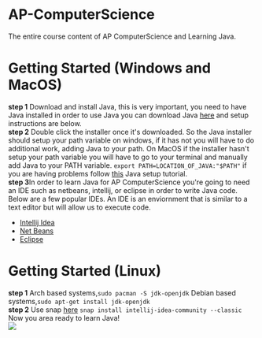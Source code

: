 # AP-ComputerScience
The entire course content of AP ComputerScience and Learning Java.
# Getting Started (Windows and MacOS)
**step 1** Download and install Java, this is very important, you need to have Java installed in order to use Java you can download Java [here](https://www.java.com/en/) and setup instructions are below.<br>
**step 2** Double click the installer once it's downloaded. So the Java installer should setup your path variable on windows, if it has not you will have to do additional work, adding Java to your path. On MacOS if the installer hasn't setup your path variable you will have to go to your terminal and manually add Java to your PATH variable. `export PATH=LOCATION_OF_JAVA:"$PATH"` if you are having problems follow [this](https://www.tutorialspoint.com/java/java_environment_setup.htm) Java setup tutorial.<br>
**step 3**In order to learn Java for AP ComputerScience you're going to need an IDE such as netbeans, intellij, or eclipse in order to write Java code. Below are a few popular IDEs. An IDE is an enviornment that is similar to a text editor but will allow us to execute code.<br>
- [Intellij Idea](https://www.jetbrains.com/idea/download)
- [Net Beans](https://netbeans.apache.org/download/index.html)
- [Eclipse](https://www.eclipse.org/downloads/)

# Getting Started (Linux)
**step 1** Arch based systems,`sudo pacman -S jdk-openjdk` Debian based systems,`sudo apt-get install jdk-openjdk`<br>
**step 2** Use snap [here](https://snapcraft.io/intellij-idea-community) `snap install intellij-idea-community --classic`
Now you area ready to learn Java!<br>
![](https://i.pinimg.com/originals/f1/ea/a7/f1eaa7278f64e27128e062a3de918265.png)
